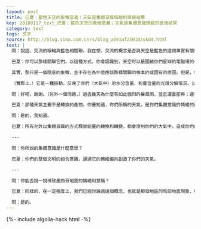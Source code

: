 ```yaml
---
layout: post
title: 巴夏：藍色天空的象徵意義；天氣是集體意識情緒的直接結果
key: 20180117_text_巴夏：藍色天空的象徵意義；天氣是集體意識情緒的直接結果
category: text
tags: 文字
source: http://blog.sina.com.cn/s/blog_a491af250102vkd4.html
text: |
  問：說話、交流的喉輪與藍色相關聯。我在想，交流的概念是否與天空是藍色的這個事實有關係？

  巴夏：你可以那樣關聯它們。以這種方式，你會認識到，天空可以是圍繞你們星球的電磁場的一個反射性的象徵。這表示，通過它，你們全都心靈感應式的彼此相連。通過認識到（對你們來說）天空代表了天堂，你們可以以此為例，來說明你們正在在你們的天空中創造靈性的振動。選擇用藍色的色調來代表天空，會讓你們明白，對你們星球上的每一個存有的訪問，天然地存在於你們所呼吸的大氣中，或者說天然地存在於瀰漫在你們整個星球周圍的電磁大氣中。它也像征性的表示地球可以成為天堂。在我們看來，它可以反映這樣的含義。

  其實，那只是一個隨意的象徵，並不存在為什麼應該那樣關聯的根本的或固有的原因。但是，你可以從中得到一個關聯，並以那種方式在你的想像中依賴它（譯註：指藍色的天空）。

  （實際上，）它是一種振動，反映了你們（大氣中）的水分含量、粉塵含量的光譜分解情況。以這種方式，它反映了努力奮鬥的含義。用你們的說法，你們一直在努力讓你們的意識如水晶般的清晰。這樣看，它是一種意識的反映。

  問：好吧，謝謝。（另外一個問題，）過去幾天為什麼有如此強烈的暴風雨，並且濃雲密佈；還有就是不停的颳風。這是否表示過去幾天比平時有更多的轉換？

  巴夏：那種天氣主要不是轉換的產物。你要知道，你們所稱的天氣，是你們集體意識的情緒的直接結果。你知道嗎？

  問：是的，我知道。

  巴夏：所有允許以集體意識的方式釋放能量的轉換和轉變，都會滲到你們的大氣中，造成你們的天氣變化。

  ---

  問：你所說的集體意識是什麼意思？

  巴夏：你們的整個文明的組合意識，通過它的情緒偏向創造了你們的天氣。

  ---

  問：你能否說一說導致墨西哥地震的情緒和意識？

  巴夏：同樣的，在一定程度上，我們已經討論過這個概念，也就是那個地區的局部地震現象，明確地與一個集體意識或者說一個微型的集體意識或微型集體意識群相連。這個集體意識自我反思並認識到：他們已經讓他們自己遠離了他們自己的本性。他們把他們自己震回到生存的最初水平，因為他們感到技術讓他們遠離了他們的本性，他們已受到污染。他們認為唯一能扭轉那個過程的方法就是抹去一切。你明白嗎？

  問：是的。
---
```


{%- include algolia-hack.html -%}
